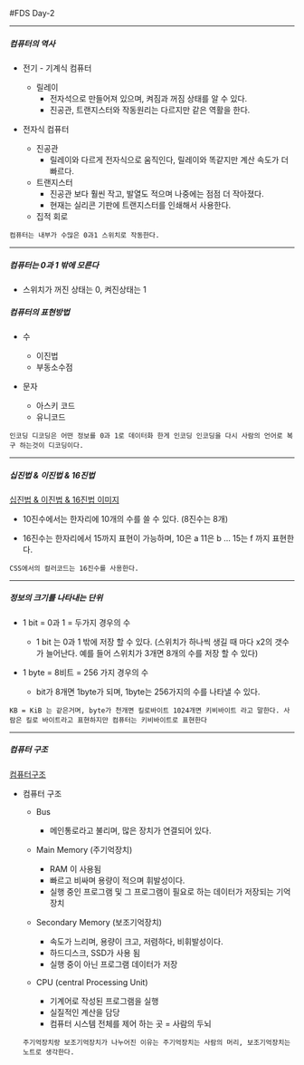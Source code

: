 #FDS Day-2


---
##### 컴퓨터의 역사

+ 전기 - 기계식 컴퓨터
  - 릴레이
    - 전자석으로 만들어져 있으며, 켜짐과 꺼짐 상태를 알 수 있다.
    - 진공관, 트랜지스터와 작동원리는 다르지만 같은 역활을 한다.

+ 전자식 컴퓨터
  - 진공관
    - 릴레이와 다르게 전자식으로 움직인다, 릴레이와 똑같지만 계산 속도가 더 빠르다.
  - 트랜지스터
    - 진공관 보다 훨씬 작고, 발열도 적으며 나중에는 점점 더 작아졌다.
    - 현재는 실리콘 기판에 트랜지스터를 인쇄해서 사용한다.
  - 집적 회로

`컴퓨터는 내부가 수많은 0과1 스위치로 작동한다.`

---

##### 컴퓨터는 0과 1 밖에 모른다

+ 스위치가 꺼진 상태는 0, 켜진상태는 1

##### 컴퓨터의 표현방법

+ 수
  - 이진법
  - 부동소수점
  
+ 문자
  - 아스키 코드
  - 유니코드

`인코딩 디코딩은 어떤 정보를 0과 1로 데이터화 한게 인코딩 인코딩을 다시 사람의 언어로 복구 하는것이 디코딩이다.`

---

##### 십진법 & 이진법 & 16진법

[십진법 & 이진법 & 16진법 이미지](https://github.com/fds11/fds-introduction/raw/master/images/binary-number-values.gif)

- 10진수에서는 한자리에 10개의 수를 쓸 수 있다. (8진수는 8개)

- 16진수는 한자리에서 15까지 표현이 가능하며, 10은 a 11은 b ... 15는 f 까지 표현한다.

`CSS에서의 컬러코드는 16진수를 사용한다.`

---

##### 정보의 크기를 나타내는 단위

- 1 bit = 0과 1 = 두가지 경우의 수

  - 1 bit 는 0과 1 밖에 저장 할 수 있다. (스위치가 하나씩 생길 때 마다 x2의 갯수가 늘어난다. 예를 들어 스위치가 3개면 8개의 수를 저장 할 수 있다)

- 1 byte = 8비트 = 256 가지 경우의 수

  - bit가 8개면 1byte가 되며, 1byte는 256가지의 수를 나타낼 수 있다.

`KB = KiB 는 같은거며, byte가 천개면 킬로바이트 1024개면 키비바이트 라고 말한다. 사람은 킬로 바이트라고 표현하지만 컴퓨터는 키비바이트로 표현한다`

---

##### 컴퓨터 구조

[컴퓨터구조](https://github.com/fds11/fds-introduction/raw/master/images/architecture.gif)

- 컴퓨터 구조
  - Bus
    - 메인통로라고 불리며, 많은 장치가 연결되어 있다. 
    
  - Main Memory (주기억장치)
    - RAM 이 사용됨
    - 빠르고 비싸며 용량이 적으며 휘발성이다.
    - 실행 중인 프로그램 및 그 프로그램이 필요로 하는 데이터가 저장되는 기억 장치

  - Secondary Memory (보조기억장치)
    - 속도가 느리며, 용량이 크고, 저렴하다, 비휘발성이다.
    - 하드디스크, SSD가 사용 됨
    - 실행 중이 아닌 프로그램 데이터가 저장

  - CPU (central Processing Unit)
    - 기계어로 작성된 프로그램을 실행
    - 실질적인 계산을 담당
    - 컴퓨터 시스템 전체를 제어 하는 곳 = 사람의 두뇌
  
  `주기억장치랑 보조기억장치가 나누어진 이유는 주기억장치는 사람의 머리, 보조기억장치는 노트로 생각한다.`
